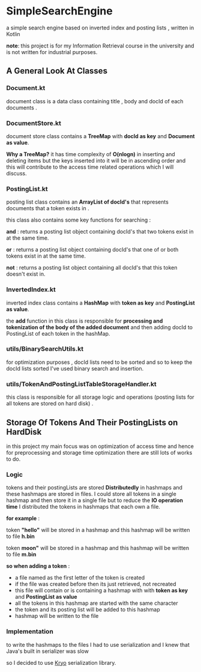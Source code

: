 # SimpleSearchEngine

a simple search engine based on inverted index and posting lists , written in Kotlin

**note**: this project is for my Information Retrieval course in the university and is not written for industrial purposes. 



## A General Look At Classes



### Document.kt

document class is a data class containing title , body and docId of each documents .

### DocumentStore.kt

document store class contains a **TreeMap** with **docId as key** and **Document as value**.

**Why a TreeMap?** it has time complexity of **O(nlogn)** in inserting and deleting items but the keys inserted into it will be in ascending order and this will contribute to the access time related operations which I will discuss.

### PostingList.kt

posting list class contains an **ArrayList of docId's** that represents documents that a token exists in .

this class also contains some key functions for searching :

**and** : returns a posting list object containing docId's that two tokens exist in at the same time.

**or** : returns a posting list object containing docId's that one of or both tokens exist in at the same time.

**not** : returns a posting list object containing all docId's that this token doesn't exist in.

### InvertedIndex.kt

inverted index class contains a **HashMap** with **token as key** and **PostingList as value**.

the **add** function in this class is responsible for **processing and tokenization of the body of the added document** and then adding docId to PostingList of each token in the hashMap.



### utils/BinarySearchUtils.kt

for optimization purposes , docId lists need to be sorted and so to keep the docId lists sorted I've used binary search and insertion.

### utils/TokenAndPostingListTableStorageHandler.kt

this class is responsible for all storage logic and operations (posting lists for all tokens are stored on hard disk) .



## Storage Of Tokens And Their PostingLists on HardDisk

 in this project my main focus was on optimization of access time and hence for preprocessing and storage time optimization there are still lots of works to do.

### Logic

tokens and their postingLists are stored **Distributedly** in hashmaps and these hashmaps are stored in files. I could store all tokens in a single hashmap and then store it in a single file but to reduce the **IO operation time** I distributed the tokens in hashmaps that each own a file.

**for example** : 

token **"hello"** will be stored in a hashmap and this hashmap will be written to file **h.bin**

token **moon"** will be stored in a hashmap and this hashmap will be written to file **m.bin**



**so when adding a token** : 

* a file named as the first letter of the token is created
* if the file was created before then its just retrieved, not recreated
* this file will contain or is containing a hashmap with with **token as key** and **PostingList as value**
* all the tokens in this hashmap are started with the same character
* the token and its posting list will be added to this hashmap
* hashmap will be written to the file

### Implementation

to write the hashmaps to the files I had to use serialization and I knew that Java's built in serializer was slow

so I decided to use [Kryo](https://github.com/EsotericSoftware/kryo) serialization library.

